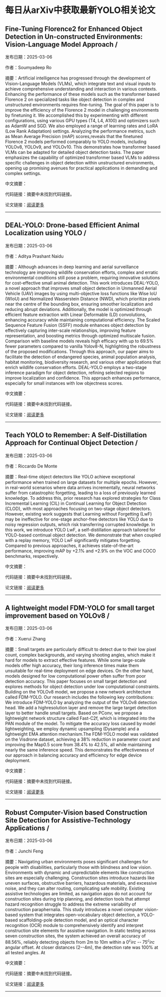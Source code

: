 # 每日从arXiv中获取最新YOLO相关论文


## Fine\-Tuning Florence2 for Enhanced Object Detection in Un\-constructed Environments: Vision\-Language Model Approach / 

发布日期：2025-03-06

作者：Soumyadeep Ro

摘要：Artificial intelligence has progressed through the development of Vision\-Language Models \(VLMs\), which integrate text and visual inputs to achieve comprehensive understanding and interaction in various contexts. Enhancing the performance of these models such as the transformer based Florence 2 on specialized tasks like object detection in complex and unstructured environments requires fine\-tuning. The goal of this paper is to improve the efficiency of the Florence 2 model in challenging environments by finetuning it. We accomplished this by experimenting with different configurations, using various GPU types \(T4, L4, A100\) and optimizers such as AdamW and SGD. We also employed a range of learning rates and LoRA \(Low Rank Adaptation\) settings. Analyzing the performance metrics, such as Mean Average Precision \(mAP\) scores,reveals that the finetuned Florence 2 models performed comparably to YOLO models, including YOLOv8, YOLOv9, and YOLOv10. This demonstrates how transformer based VLMs can be adapted for detailed object detection tasks. The paper emphasizes the capability of optimized transformer based VLMs to address specific challenges in object detection within unstructured environments, opening up promising avenues for practical applications in demanding and complex settings.

中文摘要：


代码链接：摘要中未找到代码链接。

论文链接：[阅读更多](http://arxiv.org/abs/2503.04918v1)

---


## DEAL\-YOLO: Drone\-based Efficient Animal Localization using YOLO / 

发布日期：2025-03-06

作者：Aditya Prashant Naidu

摘要：Although advances in deep learning and aerial surveillance technology are improving wildlife conservation efforts, complex and erratic environmental conditions still pose a problem, requiring innovative solutions for cost\-effective small animal detection. This work introduces DEAL\-YOLO, a novel approach that improves small object detection in Unmanned Aerial Vehicle \(UAV\) images by using multi\-objective loss functions like Wise IoU \(WIoU\) and Normalized Wasserstein Distance \(NWD\), which prioritize pixels near the centre of the bounding box, ensuring smoother localization and reducing abrupt deviations. Additionally, the model is optimized through efficient feature extraction with Linear Deformable \(LD\) convolutions, enhancing accuracy while maintaining computational efficiency. The Scaled Sequence Feature Fusion \(SSFF\) module enhances object detection by effectively capturing inter\-scale relationships, improving feature representation, and boosting metrics through optimized multiscale fusion. Comparison with baseline models reveals high efficacy with up to 69.5% fewer parameters compared to vanilla Yolov8\-N, highlighting the robustness of the proposed modifications. Through this approach, our paper aims to facilitate the detection of endangered species, animal population analysis, habitat monitoring, biodiversity research, and various other applications that enrich wildlife conservation efforts. DEAL\-YOLO employs a two\-stage inference paradigm for object detection, refining selected regions to improve localization and confidence. This approach enhances performance, especially for small instances with low objectness scores.

中文摘要：


代码链接：摘要中未找到代码链接。

论文链接：[阅读更多](http://arxiv.org/abs/2503.04698v1)

---


## Teach YOLO to Remember: A Self\-Distillation Approach for Continual Object Detection / 

发布日期：2025-03-06

作者：Riccardo De Monte

摘要：Real\-time object detectors like YOLO achieve exceptional performance when trained on large datasets for multiple epochs. However, in real\-world scenarios where data arrives incrementally, neural networks suffer from catastrophic forgetting, leading to a loss of previously learned knowledge. To address this, prior research has explored strategies for Class Incremental Learning \(CIL\) in Continual Learning for Object Detection \(CLOD\), with most approaches focusing on two\-stage object detectors. However, existing work suggests that Learning without Forgetting \(LwF\) may be ineffective for one\-stage anchor\-free detectors like YOLO due to noisy regression outputs, which risk transferring corrupted knowledge. In this work, we introduce YOLO LwF, a self\-distillation approach tailored for YOLO\-based continual object detection. We demonstrate that when coupled with a replay memory, YOLO LwF significantly mitigates forgetting. Compared to previous approaches, it achieves state\-of\-the\-art performance, improving mAP by \+2.1% and \+2.9% on the VOC and COCO benchmarks, respectively.

中文摘要：


代码链接：摘要中未找到代码链接。

论文链接：[阅读更多](http://arxiv.org/abs/2503.04688v1)

---


## A lightweight model FDM\-YOLO for small target improvement based on YOLOv8 / 

发布日期：2025-03-06

作者：Xuerui Zhang

摘要：Small targets are particularly difficult to detect due to their low pixel count, complex backgrounds, and varying shooting angles, which make it hard for models to extract effective features. While some large\-scale models offer high accuracy, their long inference times make them unsuitable for real\-time deployment on edge devices. On the other hand, models designed for low computational power often suffer from poor detection accuracy. This paper focuses on small target detection and explores methods for object detection under low computational constraints. Building on the YOLOv8 model, we propose a new network architecture called FDM\-YOLO. Our research includes the following key contributions: We introduce FDM\-YOLO by analyzing the output of the YOLOv8 detection head. We add a highresolution layer and remove the large target detection layer to better handle small targets. Based on PConv, we propose a lightweight network structure called Fast\-C2f, which is integrated into the PAN module of the model. To mitigate the accuracy loss caused by model lightweighting, we employ dynamic upsampling \(Dysample\) and a lightweight EMA attention mechanism.The FDM\-YOLO model was validated on the Visdrone dataset, achieving a 38% reduction in parameter count and improving the Map0.5 score from 38.4% to 42.5%, all while maintaining nearly the same inference speed. This demonstrates the effectiveness of our approach in balancing accuracy and efficiency for edge device deployment.

中文摘要：


代码链接：摘要中未找到代码链接。

论文链接：[阅读更多](http://arxiv.org/abs/2503.04452v1)

---


## Robust Computer\-Vision based Construction Site Detection for Assistive\-Technology Applications / 

发布日期：2025-03-06

作者：Junchi Feng

摘要：Navigating urban environments poses significant challenges for people with disabilities, particularly those with blindness and low vision. Environments with dynamic and unpredictable elements like construction sites are especially challenging. Construction sites introduce hazards like uneven surfaces, obstructive barriers, hazardous materials, and excessive noise, and they can alter routing, complicating safe mobility. Existing assistive technologies are limited, as navigation apps do not account for construction sites during trip planning, and detection tools that attempt hazard recognition struggle to address the extreme variability of construction paraphernalia. This study introduces a novel computer vision\-based system that integrates open\-vocabulary object detection, a YOLO\-based scaffolding\-pole detection model, and an optical character recognition \(OCR\) module to comprehensively identify and interpret construction site elements for assistive navigation. In static testing across seven construction sites, the system achieved an overall accuracy of 88.56%, reliably detecting objects from 2m to 10m within a 0$^circ$ \-\- 75$^circ$ angular offset. At closer distances \(2\-\-4m\), the detection rate was 100% at all tested angles. At

中文摘要：


代码链接：摘要中未找到代码链接。

论文链接：[阅读更多](http://arxiv.org/abs/2503.04139v1)

---

